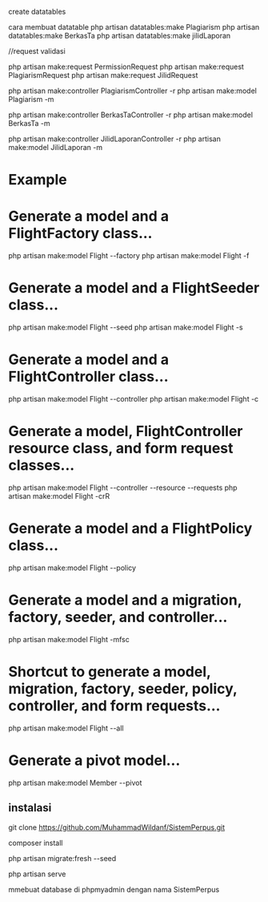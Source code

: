 create datatables

cara membuat datatable
php artisan datatables:make Plagiarism
php artisan datatables:make BerkasTa
php artisan datatables:make jilidLaporan


//request validasi

php artisan make:request PermissionRequest
php artisan make:request PlagiarismRequest
php artisan make:request JilidRequest


php artisan make:controller PlagiarismController -r
php artisan make:model Plagiarism -m 

php artisan make:controller BerkasTaController -r
php artisan make:model BerkasTa -m 

php artisan make:controller JilidLaporanController -r
php artisan make:model JilidLaporan -m 

# Example

# Generate a model and a FlightFactory class...
php artisan make:model Flight --factory
php artisan make:model Flight -f
 
# Generate a model and a FlightSeeder class...
php artisan make:model Flight --seed
php artisan make:model Flight -s
 
# Generate a model and a FlightController class...
php artisan make:model Flight --controller
php artisan make:model Flight -c
 
# Generate a model, FlightController resource class, and form request classes...
php artisan make:model Flight --controller --resource --requests
php artisan make:model Flight -crR
 
# Generate a model and a FlightPolicy class...
php artisan make:model Flight --policy
 
# Generate a model and a migration, factory, seeder, and controller...
php artisan make:model Flight -mfsc
 
# Shortcut to generate a model, migration, factory, seeder, policy, controller, and form requests...
php artisan make:model Flight --all
 
# Generate a pivot model...
php artisan make:model Member --pivot




## instalasi

git clone https://github.com/MuhammadWildanf/SistemPerpus.git

composer install

php artisan migrate:fresh --seed

php artisan serve

mmebuat database di phpmyadmin dengan nama SistemPerpus

